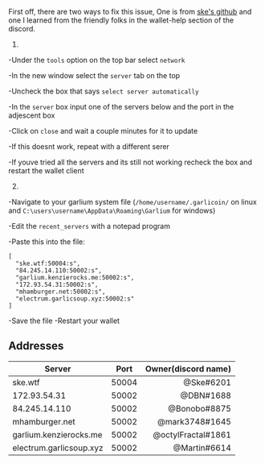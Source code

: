 First off, there are two ways to fix this issue, One is from [ske's github](https://xske.github.io/garlium/) and one I learned from the friendly folks in the wallet-help section of the discord.

1.
  -Under the `tools` option on the top bar select `network`
  
  -In the new window select the `server` tab on the top
  
  -Uncheck the box that says `select server automatically`
  
  -In the `server` box input one of the servers below and the port in the adjescent box
  
  -Click on `close` and wait a couple minutes for it to update
  
  -If this doesnt work, repeat with a different serer
  
  -If youve tried all the servers and its still not working recheck the box and restart the wallet client
  
2.
  -Navigate to your garlium system file (`/home/username/.garlicoin/` on linux and `C:\users\username\AppData\Roaming\Garlium` for windows)
 
 -Edit the `recent_servers` with a notepad program
  
 -Paste this into the file:
  
  ```
  [
    "ske.wtf:50004:s",
    "84.245.14.110:50002:s",
    "garlium.kenzierocks.me:50002:s",
    "172.93.54.31:50002:s",
    "mhamburger.net:50002:s",
    "electrum.garlicsoup.xyz:50002:s"
  ]
  ```
  -Save the file
  -Restart your wallet

## Addresses
| Server        | Port          | Owner(discord name)  |
| ------------- |:-------------:| -----:|
| ske.wtf      | 50004 | @Ske#6201 |
| 172.93.54.31      | 50002      |  @DBN#1688 |
| 84.245.14.110 | 50002      |    @Bonobo#8875 |
| mhamburger.net |	50002	| @mark3748#1645|
| garlium.kenzierocks.me	| 50002 |	@octylFractal#1861 |
| electrum.garlicsoup.xyz |	50002 |	@Martin#6614 |
